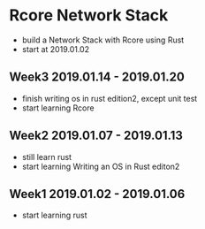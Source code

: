 # Rcore Network Stack
- build a Network Stack with Rcore using Rust
- start at 2019.01.02

## Week3 2019.01.14 - 2019.01.20
- finish writing os in rust edition2, except unit test
- start learning Rcore

## Week2 2019.01.07 - 2019.01.13
- still learn rust
- start learning Writing an OS in Rust editon2

## Week1 2019.01.02 - 2019.01.06
- start learning rust